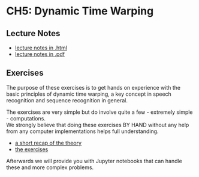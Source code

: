# CH5: Dynamic Time Warping

## Lecture Notes
- [lecture notes in .html](https://homes.esat.kuleuven.be/~spchlab/H02A6/lectures/ch5_html/index.html)
- [lecture notes in .pdf](https://homes.esat.kuleuven.be/~spchlab/H02A6/lectures/ch5.pdf)



## Exercises

The purpose of these exercises is to get hands on experience with the basic principles of dynamic time warping, a key concept in speech recognition and sequence recognition in general.

The exercises are very simple but do involve quite a few - extremely simple - computations.   
We strongly believe that doing these exercises BY HAND without any help from any computer implementations helps full understanding.

- [a short recap of the theory](https://homes.esat.kuleuven.be/~spchlab/H02A6/lab/session4/dtw_ex1_slides.pdf)
- [the exercises](https://homes.esat.kuleuven.be/~spchlab/H02A6/lab/session4/dtw_ex1_questions.pdf)

Afterwards we will provide you with Jupyter notebooks that can handle these and more complex problems.


